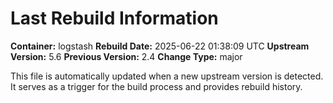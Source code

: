 # Last Rebuild Information

**Container:** logstash
**Rebuild Date:** 2025-06-22 01:38:09 UTC
**Upstream Version:** 5.6
**Previous Version:** 2.4
**Change Type:** major

This file is automatically updated when a new upstream version is detected.
It serves as a trigger for the build process and provides rebuild history.
